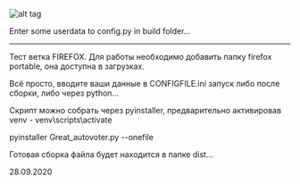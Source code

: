 ﻿![alt tag](https://i.imgur.com/CCM6RFS.png)


Enter some userdata to config.py in build folder...

---

Тест ветка FIREFOX. Для работы необходимо добавить папку firefox portable, она доступна в загрузках.

Всё просто, вводите ваши данные в CONFIGFILE.ini запуск либо после сборки, либо через python...

Скрипт можно собрать через pyinstaller, предварительно активировав venv - venv\scripts\activate

pyinstaller Great_autovoter.py --onefile

Готовая сборка файла будет находится в папке dist...

28.09.2020



